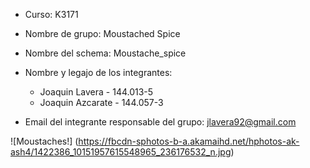 - Curso: 		K3171
- Nombre de grupo:	Moustached Spice
- Nombre del schema:	Moustache_spice
- Nombre y legajo de los integrantes:
	* Joaquin Lavera	 - 144.013-5
	* Joaquin Azcarate - 144.057-3

- Email del integrante responsable del grupo:
	jlavera92@gmail.com

![Moustaches!] (https://fbcdn-sphotos-b-a.akamaihd.net/hphotos-ak-ash4/1422386_10151957615548965_236176532_n.jpg)
